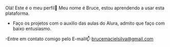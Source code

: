  Olá! Este é o meu perfil🤙
Meu nome é Bruce, estou aprendendo a usar esta plataforma.
- Faço os projetos com o auxilio das aulas do Alura, admito que faço com baixo entusiasmo.

-Entre em contato comigo pelo E-mail📫 brucemacielsilva@gmail.com

